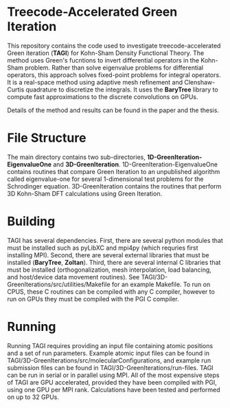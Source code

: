 # Treecode-Accelerated Green Iteration

This repository contains the code used to investigate treecode-accelerated Green iteration (**TAGI**) for Kohn-Sham Density Functional Theory.
The method uses Green's fucntions to invert differential operators in the Kohn-Sham problem.
Rather than solve eigenvalue problems for differential operators, this approach solves fixed-point problems for integral operators.
It is a real-space method using adaptive mesh refinement and Clenshaw-Curtis quadrature to discretize the integrals.
It uses the **BaryTree** library to compute fast approximations to the discrete convolutions on GPUs.

Details of the method and results can be found in the paper and the thesis.


# File Structure
The main directory contains two sub-directories, **1D-GreenIteration-EigenvalueOne** and **3D-GreenIteration**.
1D-GreenIteration-EigenvalueOne contains routines that compare Green Iteration to an unpublished algorithm called eigenvalue-one for several 1-dimensional test problems for the Schrodinger equation.
3D-GreenIteration contains the routines that perform 3D Kohn-Sham DFT calculations using Green Iteration.  


# Building

TAGI has several dependencies.
First, there are several python modules that must be installed such as pyLibXC and mpi4py (which requries first installing MPI).
Second, there are several external libraries that must be installed (**BaryTree**, **Zoltan**).
Third, there are several internal C libraries that must be installed (orthogonalization, mesh interpolation, load balancing, and host/device data movement routines).
See TAGI/3D-GreenIterations/src/utilities/Makefile for an example Makefile.
To run on CPUS, these C routines can be compiled with any C compiler, however to run on GPUs they must be compiled with the PGI C compiler.  


# Running

Running TAGI requires providing an input file containing atomic positions and a set of run parameters.  Example atomic input files can be found in TAGI/3D-GreenIterations/src/molecularConfigurations, and example run submission files can be found in TAGI/3D-GreenIterations/run-files.
TAGI can be run in serial or in parallel using MPI.
All of the most expensive steps of TAGI are GPU accelerated, provided they have been compiled with PGI, using one GPU per MPI rank.  Calculations have been tested and performed on up to 32 GPUs.
